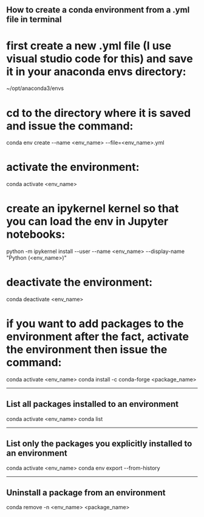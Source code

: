 ## How to create a conda environment from a .yml file in terminal
# first create a new .yml file (I use visual studio code for this) and save it in your anaconda envs directory:
~/opt/anaconda3/envs

# cd to the directory where it is saved and issue the command:
conda env create --name <env_name> --file=<env_name>.yml

# activate the environment:
conda activate <env_name>

# create an ipykernel kernel so that you can load the env in Jupyter notebooks: 
python -m ipykernel install --user --name <env_name> --display-name "Python (<env_name>)"

# deactivate the environment:
conda deactivate <env_name>

# if you want to add packages to the environment after the fact, activate the environment then issue the command:
conda activate <env_name>
conda install -c conda-forge <package_name>

-----

## List all packages installed to an environment
conda activate <env_name>
conda list

-----

## List only the packages you explicitly installed to an environment
conda activate <env_name>
conda env export --from-history

-----

## Uninstall a package from an environment
conda remove -n <env_name> <package_name>
